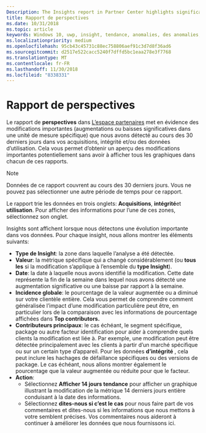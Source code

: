 ```yaml
---
Description: The Insights report in Partner Center highlights significant changes about your apps.
title: Rapport de perspectives
ms.date: 10/31/2018
ms.topic: article
keywords: Windows 10, uwp, insight, tendance, anomalies, des anomalies, les modifications de données
ms.localizationpriority: medium
ms.openlocfilehash: 95cb43c45731c88ec758806aef91c3d7d8f36ad6
ms.sourcegitcommit: d2517e522cacc5240f7dffd5bc1eaa278e3f7768
ms.translationtype: MT
ms.contentlocale: fr-FR
ms.lasthandoff: 11/30/2018
ms.locfileid: "8338331"
---
```

# <a name="insights-report"></a>Rapport de perspectives


Le rapport de **perspectives** dans [L’espace partenaires](https://partner.microsoft.com/dashboard) met en évidence des modifications importantes (augmentations ou baisses significatives dans une unité de mesure spécifique) que nous avons détecté au cours des 30 derniers jours dans vos acquisitions, intégrité et/ou des données d’utilisation. Cela vous permet d’obtenir un aperçu des modifications importantes potentiellement sans avoir à afficher tous les graphiques dans chacun de ces rapports.

> [!NOTE]
> Données de ce rapport couvrent au cours des 30 derniers jours. Vous ne pouvez pas sélectionner une autre période de temps pour ce rapport.

Le rapport trie les données en trois onglets: **Acquisitions**, **intégrité**et **utilisation**. Pour afficher des informations pour l’une de ces zones, sélectionnez son onglet.

Insights sont affichent lorsque nous détectons une évolution importante dans vos données. Pour chaque insight, nous allons montrer les éléments suivants:
- **Type de Insight**: la zone dans laquelle l’analyse a été détectée.
- **Valeur**: la métrique spécifique qui a changé considérablement (ou **tous les** si la modification s’applique à l’ensemble du **type Insight**).
- **Date**: la date à laquelle nous avons identifié la modification. Cette date représente la fin de la semaine dans lequel nous avons détecté une augmentation significative ou une baisse par rapport à la semaine.
- **Incidence globale**: le pourcentage de la valeur augmentée ou a diminué sur votre clientèle entière. Cela vous permet de comprendre comment généralisée l’impact d’une modification particulière peut être, en particulier lors de la comparaison avec les informations de pourcentage affichées dans **Top contributors.**
- **Contributeurs principaux**: le cas échéant, le segment spécifique, package ou autre facteur identification pour aider à comprendre quels clients la modification est liée à. Par exemple, une modification peut être détectée principalement avec les clients à partir d’un marché spécifique ou sur un certain type d’appareil. Pour les données **d’intégrité** , cela peut inclure les hachages de défaillance spécifiques ou des versions de package. Le cas échéant, nous allons montrer également le pourcentage que la valeur augmentée ou réduite pour que le facteur.
- **Action**:
   - Sélectionnez **Afficher 14 jours tendance** pour afficher un graphique illustrant la modification de la métrique 14 derniers jours entière conduisant à la date des informations.
   - Sélectionnez **dites-nous si c’est le cas** pour nous faire part de vos commentaires et dites-nous si les informations que nous mettons à votre semblent précises. Vos commentaires nous aideront à continuer à améliorer les données que nous fournissons ici. 

